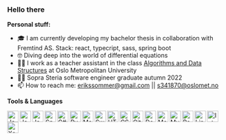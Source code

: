 ### Hello there

**Personal stuff:** 
- 🎓 I am currently developing my bachelor thesis in collaboration with Fremtind AS. Stack: react, typecript, sass, spring boot
- 🤓 Diving deep into the world of differential equations
- 👨‍💻 I work as a teacher assistant in the class [Algorithms and Data Structures](https://student.oslomet.no/en/studier/-/studieinfo/emne/DATS2300/2021/HØST) at Oslo Metropolitan University
- 👨‍🎓 Sopra Steria software engineer graduate autumn 2022
- 📫 How to reach me: erikssommer@gmail.com || s341870@oslomet.no

**Tools & Languages**

<a href="https://github.com/erikssommer/Car-configuration-system">
    <img align="left" alt="Java" width="26px" src="https://img.icons8.com/color/48/000000/java-coffee-cup-logo.png" />
</a>
<a href="https://github.com/erikssommer/OppgLfWebProgV21">
    <img align="left" alt="JavaScript" width="26px" src="https://img.icons8.com/color/48/000000/javascript.png" />
</a>

<img align="left" alt="JavaScript" width="26px" src="https://img.icons8.com/color/48/000000/nodejs.png" />

<a href="https://github.com/erikssommer/OppgLfWebProgV21">
    <img align="left" alt="Spring boot" width="26px" src="https://img.icons8.com/color/48/000000/spring-logo.png" />
</a>

<a href="https://github.com/erikssommer/web-applications-dotnet">
    <img align="left" alt="C#" width="26px" src="https://img.icons8.com/color/48/000000/c-plus-plus-logo.png"/>
</a>

<img align="left" alt="Pyhton" width="26px" src="https://img.icons8.com/color/48/000000/python.png" />

<a href="https://github.com/erikssommer/MatlabNumMet">
    <img align="left" alt="Matlab" width="26px" src="https://user-images.githubusercontent.com/55551449/108742889-84b4ec80-7538-11eb-9aee-6e2d0a0b7819.png" />
</a>
<a href="https://github.com/erikssommer/SwiftPlayground">
    <img align="left" alt="Swift" width="26px" src="https://img.icons8.com/color/48/000000/swift.png" />
</a>
<a href="https://github.com/KristianSorum/FinalProject">
    <img align="left" alt="HTML5" width="26px" src="https://img.icons8.com/color/48/000000/html-5.png" />
</a>
<a href="https://github.com/KristianSorum/FinalProject">
    <img align="left" alt="CSS3" width="26px" src="https://img.icons8.com/color/48/000000/css3.png" />
</a>
<a href="https://git-scm.com">
    <img align="left" alt="Git" width="26px" src="https://img.icons8.com/color/48/000000/git.png" />
</a>

<img align="left" alt="Docker" width="26px" src="https://img.icons8.com/color/48/000000/docker.png"/>

<img align="left" alt="MongoDB" width="26px" src="https://img.icons8.com/color/48/000000/mongodb.png"/>

<a href="https://www.mysql.com">
    <img align="left" alt="MySQL" width="26px" src="https://img.icons8.com/color/48/000000/mysql.png"/>
</a>
<a href="https://github.com/erikssommer/OppgLfWebProgV21">
    <img align="left" alt="Rest API" width="26px" src="https://img.icons8.com/color/48/000000/rest-api.png" />
</a>

<img align="left" alt="Linux" width="26px" src="https://img.icons8.com/color/48/000000/linux.png" />

<a href="https://www.jetbrains.com/idea/">
    <img align="left" alt="IntelliJ" width="26px" src="https://img.icons8.com/color/48/000000/intellij-idea.png" />
</a>

<a href="https://developer.apple.com/xcode/">
    <img align="left" alt="Xcode" width="26px" src="https://img.icons8.com/color/48/000000/xcode.png" />
</a>
